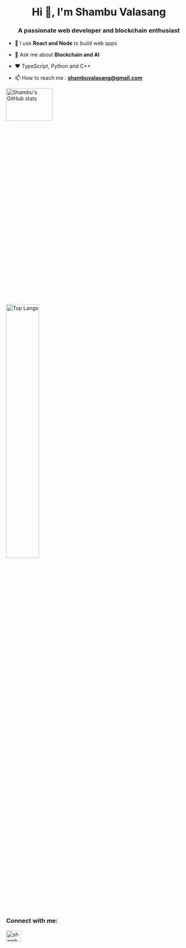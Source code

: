<h1 align="center">Hi 👋, I'm Shambu Valasang</h1>
<h3 align="center">A passionate web developer and blockchain enthusiast</h3>


- 🌱 I use **React and Node** to build web apps

- 💬 Ask me about **Blockchain and AI**

- :heart: TypeScript, Python and C++

- 📫 How to reach me : **shambuvalasang@gmail.com**


<div>
  <img alt="Shambu's GitHub stats" class="img" src="https://github-readme-stats.vercel.app/api?username=shambu09&show_icons=true&theme=radical&locale=en&count_private=true&layout=compact"  width="50%" height="15%"/>
  &nbsp; &nbsp; &nbsp; &nbsp; &nbsp; &nbsp;
  <img alt="Top Langs" class="img" src="https://github-readme-stats.vercel.app/api/top-langs/?username=shambu09&show_icons=true&theme=radical&hide=jupyter%20Notebook&locale=en&layout=compact" width="42%"/>
</div>


<h3 align="left">Connect with me:</h3>
<p align="left">
<a href="https://linkedin.com/in/shambu-valasang" target="blank"><img align="center" src="https://cdn1.iconfinder.com/data/icons/logotypes/32/square-linkedin-256.png" alt="shambu-valasang" height="30" width="40" /></a>
</p>
